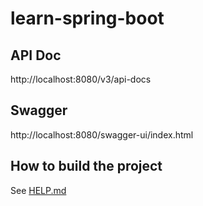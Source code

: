 # learn-spring-boot

## API Doc

http://localhost:8080/v3/api-docs

## Swagger 

http://localhost:8080/swagger-ui/index.html

## How to build the project

See [HELP.md](./HELP.md)
